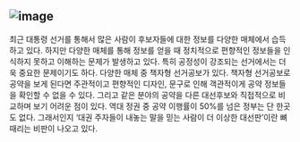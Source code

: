 ![image](https://user-images.githubusercontent.com/67368704/160507782-be1b0f69-cd1b-44b4-89ff-4458c036b3b0.png)
---
최근 대통령 선거를 통해서 많은 사람이 후보자들에 대한 정보를 다양한 매체에서 습득하고 있다. 하지만 다양한 매체를 통해 정보를 얻을 때 정치적으로 편향적인 정보들을 인식하지 못하고 이해하는 문제가 발생하고 있다. 특히 공정성이 강조되는 선거에서는 더욱 중요한 문제이기도 하다. 다양한 매체 중 책자형 선거공보가 있다. 책자형 선거공보로 공약을 보게 된다면 주관적이고 편향적인 디자인, 문구로 인해 객관적이게 공약 정보들을 확인할 수 없을 수 있다. 그리고 같은 분야의 공약을 다른 대선후보와 직접적으로 비교하며 보기 어려운 점이 있다. 역대 정권 중 공약 이행률이 50%를 넘은 정부는 단 한곳도 없다. 그래서인지 ‘대권 주자들이 내놓는 말을 믿는 사람이 더 이상한 대선판’이란 뼈 때리는 비판이 나오고 있다.

